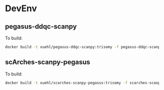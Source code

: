 # DevEnv

## pegasus-ddqc-scanpy
To build:
```bash
docker build -t xuehl/pegasus-ddqc-scanpy:trisomy -f pegasus-ddqc-scanpy.docker --platform linux/amd64 .
```

## scArches-scanpy-pegasus
To build:
```bash
docker build -t xuehl/scarches-scanpy-pegasus:trisomy -f scarches-scanpy-pegasus.docker --platform linux/x86_64 .
```

